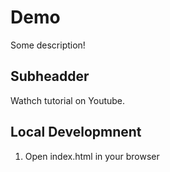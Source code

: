 # Demo

Some description!

## Subheadder

Wathch tutorial on Youtube.

## Local Developmnent

1. Open index.html in your browser
